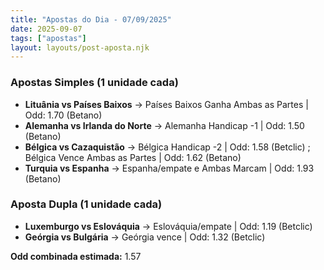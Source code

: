 ```yaml
---
title: "Apostas do Dia - 07/09/2025"
date: 2025-09-07
tags: ["apostas"]
layout: layouts/post-aposta.njk
---
```



### Apostas Simples (1 unidade cada)

- **Lituânia vs Países Baixos** → Países Baixos Ganha Ambas as Partes | Odd: 1.70 (Betano)
- **Alemanha vs Irlanda do Norte** → Alemanha Handicap -1 | Odd: 1.50 (Betano)
- **Bélgica vs Cazaquistão** → Bélgica Handicap -2 | Odd: 1.58 (Betclic) ; Bélgica Vence Ambas as Partes | Odd: 1.62 (Betano)
- **Turquia vs Espanha** → Espanha/empate e Ambas Marcam | Odd: 1.93 (Betano)


### Aposta Dupla (1 unidade cada)

- **Luxemburgo vs Eslováquia** → Eslováquia/empate | Odd: 1.19 (Betclic)
- **Geórgia vs Bulgária** → Geórgia vence | Odd: 1.32 (Betclic)


**Odd combinada estimada:** 1.57